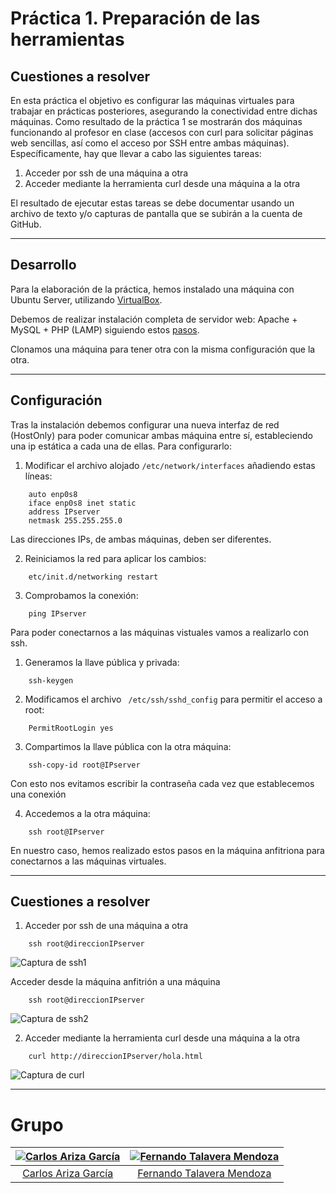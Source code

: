 # Práctica 1. Preparación de las herramientas
## Cuestiones a resolver

En esta práctica el objetivo es configurar las máquinas virtuales para trabajar en prácticas posteriores, asegurando la conectividad entre dichas máquinas.
Como resultado de la práctica 1 se mostrarán dos máquinas funcionando al profesor en clase (accesos con curl para solicitar páginas web sencillas, así como el
acceso por SSH entre ambas máquinas).
Específicamente, hay que llevar a cabo las siguientes tareas:

1. Acceder por ssh de una máquina a otra
2. Acceder mediante la herramienta curl desde una máquina a la otra

El resultado de ejecutar estas tareas se debe documentar usando un archivo de texto y/o capturas de pantalla que se subirán a la cuenta de GitHub.

- - -

## Desarrollo

Para la elaboración de la práctica, hemos instalado una máquina con Ubuntu Server, utilizando [VirtualBox](https://www.virtualbox.org). 

Debemos de realizar instalación completa de servidor web: Apache + MySQL + PHP (LAMP) siguiendo estos [pasos](http://www.ubuntugeek.com/step-by-step-ubuntu-12-04-precise-lamp-server-setup.html).

Clonamos una máquina para tener otra con la misma configuración que la otra.

- - -

## Configuración

Tras la instalación debemos configurar una nueva interfaz de red (HostOnly) para poder comunicar ambas máquina entre sí, estableciendo una ip estática a cada una de ellas. Para configurarlo:

1. Modificar el archivo alojado `/etc/network/interfaces` añadiendo estas líneas:

```
    auto enp0s8
    iface enp0s8 inet static
    address IPserver
    netmask 255.255.255.0 
```

Las direcciones IPs, de ambas máquinas, deben ser diferentes.

2. Reiniciamos la red para aplicar los cambios:
```
    etc/init.d/networking restart 
```

3. Comprobamos la conexión:
```
    ping IPserver 
```

Para poder conectarnos a las máquinas vistuales vamos a realizarlo con ssh.

1. Generamos la llave pública y privada:

```
    ssh-keygen 
```

2. Modificamos el archivo ` /etc/ssh/sshd_config` para permitir el acceso a root:

```
    PermitRootLogin yes
```

3. Compartimos la llave pública con la otra máquina:

```
    ssh-copy-id root@IPserver
```

Con esto nos evitamos escribir la contraseña cada vez que establecemos una conexión

4. Accedemos a la otra máquina:

```
    ssh root@IPserver
```

En nuestro caso, hemos realizado estos pasos en la máquina anfitriona para conectarnos a las máquinas virtuales.

- - -

## Cuestiones a resolver

1. Acceder por ssh de una máquina a otra  

```
    ssh root@direccionIPserver
```    

![Captura de ssh1](./imagenes/CapturaSSH2.PNG)

Acceder desde la máquina anfitrión a una máquina  

```
    ssh root@direccionIPserver
```    

![Captura de ssh2](./imagenes/CapturaSSH1.PNG)

2. Acceder mediante la herramienta curl desde una máquina a la otra   

```
    curl http://direccionIPserver/hola.html
```    

![Captura de curl](./imagenes/CapturaCurl.PNG)

- - -
# Grupo

| [![Carlos Ariza García](https://github.com/AGCarlos.png?size=100)](https://github.com/AGCarlos) | [![Fernando Talavera Mendoza](https://github.com/Thejokeri.png?size=100)](https://github.com/Thejokeri) |
| :---: | :---: |
| [Carlos Ariza García](https://github.com/AGCarlos) | [Fernando Talavera Mendoza](https://github.com/Thejokeri) |
